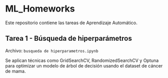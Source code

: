 # ML_Homeworks

Este repositorio contiene las tareas de Aprendizaje Automático.

## Tarea 1 - Búsqueda de hiperparámetros

Archivo: `busqueda de hiperparametros.ipynb`

Se aplican técnicas como GridSearchCV, RandomizedSearchCV y Optuna para optimizar un modelo de árbol de decisión usando el dataset de cáncer de mama.
